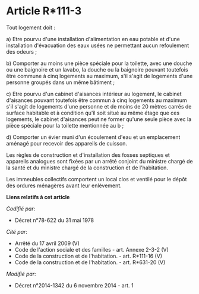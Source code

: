 # Article R*111-3

Tout logement doit :

a) Etre pourvu d'une installation d'alimentation en eau potable et d'une installation d'évacuation des eaux usées ne
permettant aucun refoulement des odeurs ;

b) Comporter au moins une pièce spéciale pour la toilette, avec une douche ou une baignoire et un lavabo, la douche ou la
baignoire pouvant toutefois être commune à cinq logements au maximum, s'il s'agit de logements d'une personne groupés dans un
même bâtiment ;

c) Etre pourvu d'un cabinet d'aisances intérieur au logement, le cabinet d'aisances pouvant toutefois être commun à cinq
logements au maximum s'il s'agit de logements d'une personne et de moins de 20 mètres carrés de surface habitable et à
condition qu'il soit situé au même étage que ces logements, le cabinet d'aisances peut ne former qu'une seule pièce avec la
pièce spéciale pour la toilette mentionnée au b ;

d) Comporter un évier muni d'un écoulement d'eau et un emplacement aménagé pour recevoir des appareils de cuisson.

Les règles de construction et d'installation des fosses septiques et appareils analogues sont fixées par un arrêté conjoint
du ministre chargé de la santé et du ministre chargé de la construction et de l'habitation.

Les immeubles collectifs comportent un local clos et ventilé pour le dépôt des ordures ménagères avant leur enlèvement.

**Liens relatifs à cet article**

_Codifié par_:

  - Décret n°78-622 du 31 mai 1978

_Cité par_:

  - Arrêté du 17 avril 2009 (V)
  - Code de l'action sociale et des familles - art. Annexe 2-3-2 (V)
  - Code de la construction et de l'habitation. - art. R*111-16 (V)
  - Code de la construction et de l'habitation. - art. R*631-20 (V)

_Modifié par_:

  - Décret n°2014-1342 du 6 novembre 2014 - art. 1
